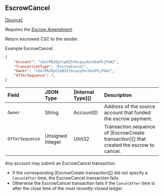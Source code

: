 ## EscrowCancel

[[Source]<br>](https://github.com/casinocoin/casinocoind/blob/develop/src/casinocoin/app/tx/impl/Escrow.cpp "Source")

_Requires the [Escrow Amendment](reference-amendments.html#escrow)._

Return escrowed CSC to the sender.

Example EscrowCancel:

```json
{
    "Account": "cDarPNJEpCnpBZSfmcquydockkePkjPGA2",
    "TransactionType": "EscrowCancel",
    "Owner": "cDarPNJEpCnpBZSfmcquydockkePkjPGA2",
    "OfferSequence": 7,
}
```

| Field           | JSON Type        | [Internal Type][] | Description               |
|:----------------|:-----------------|:------------------|:--------------------------|
| `Owner`         | String           | AccountID         | Address of the source account that funded the escrow payment.
| `OfferSequence` | Unsigned Integer | UInt32            | Transaction sequence of [EscrowCreate transaction][] that created the escrow to cancel.

Any account may submit an EscrowCancel transaction.

* If the corresponding [EscrowCreate transaction][] did not specify a `CancelAfter` time, the EscrowCancel transaction fails.
* Otherwise the EscrowCancel transaction fails if the `CancelAfter` time is after the close time of the most recently-closed ledger.
